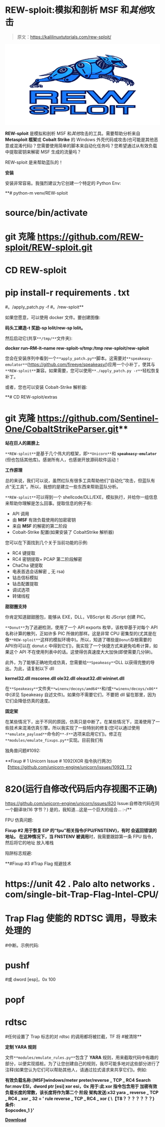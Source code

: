 # REW-sploit:模拟和剖析 MSF 和*其他*攻击

> 原文：<https://kalilinuxtutorials.com/rew-sploit/>

[![EvilApp : Phishing Attack Using An Android Application](img//cfee08f5ecd4d21545d9d5aaba820169.png "EvilApp : Phishing Attack Using An Android Application")](https://1.bp.blogspot.com/-0d4UyGaekjw/YSUK3jIvYPI/AAAAAAAAKjQ/AzsOOvlON7E7q4KcuaCw17Mc6xbtaTpSACLcBGAsYHQ/s728/REW-sploit-Logo%2B%25281%2529.png)

**REW-sploit** 是模拟和剖析 MSF 和*其他*攻击的工具。需要帮助分析来自 **Metasploit 框架**或 **Cobalt Strike** 的 Windows 外壳代码或攻击(也可能是其他恶意或混淆代码)？您需要使用简单的脚本来自动化任务吗？您希望通过从有效负载中提取密钥来解密 MSF 生成的流量吗？

REW-sploit 是来帮助蓝队的！

**安装**

安装非常容易。我强烈建议为它创建一个特定的 Python Env:

**# python-m venv/REW-sploit
# source/bin/activate
# git 克隆 https://github.com/REW-sploit/REW-sploit.git
# CD REW-sploit
# pip install-r requirements . txt
#。/apply_patch.py -f
#。/rew-sploit**

如果您愿意，可以使用 docker 文件。要创建图像:

**码头工建造-t 奖励-sp lolit/rew-sp lolit。**

然后启动它(共享`**/tmp/**`文件夹):

**docker run–RM-it–name rew-sploit-v/tmp:/tmp rew-sploit/rew-sploit**

您会在安装序列中看到一个`**apply_patch.py**`脚本。这需要对`**speakeasy-emulator**`(https://github.com/fireeye/speakeasy/)应用一个小补丁，使其与`**REW-sploit**`兼容。如果需要，您可以使用`**./apply_patch.py -r**`轻松恢复补丁。

或者，您也可以安装 Cobalt-Strike 解析器:

**# CD REW-sploit/extras
# git 克隆 https://github.com/Sentinel-One/CobaltStrikeParser.git**

**站在巨人的肩膀上**

`**REW-sploit**`是基于几个伟大的框架，即`**Unicorn**`和 **`speakeasy-emulator`** (但也包括其他库)。感谢所有人，也感谢开放源码软件运动！

**工作原理**

总的来说，我们可以说，虽然红队有很多工具帮助他们“自动化”攻击，但蓝队有点“无工具”。所以，我想的是建立一些东西来帮助蓝队分析。

`**REW-sploit**`可以得到一个 shellcode/DLL/EXE，模拟执行，并给你一组信息来帮助你理解是怎么回事。提取信息的例子有:

*   API 调用
*   由 **MSF** 有效负载使用的加密密钥
*   来自 **MSF** 的解密的第二阶段
*   Cobalt-Strike 配置(如果安装了 CobaltStrike 解析器)

您可以在下面找到几个关于当前功能的示例:

*   RC4 键提取
*   RC4 密钥提取+ PCAP 第二阶段解密
*   ChaCha 键提取
*   电表首选会话解密 _ 无 rsa)
*   钴击信标模拟
*   钴击配置提取
*   调试选项
*   转储线程

**甜甜圈支持**

你肯定知道甜甜圈包，能够从 EXE，DLL，VBScript 和 JScript 创建 PIC。

`**Donut**`为了逃避检测，使用了一个 API exports 枚举，该枚举基于对每个 API 名称计算的散列，正如许多 PIC 所做的那样。这是非常 CPU 密集型的(尤其是在像`**REW-sploit**`这样的模拟环境中)。所以，知道了哪些是`Donut`存根需要的 API(你可以在 donut.c 中得到它们)，我实现了一个快捷方式来避免哈希计算，如果这个 API 不在使用列表中的话。这使得仿真速度大大加快(即使需要几分钟)。

此外，为了能够正确地完成仿真，您需要给`**Speakeasy**`DLL 以获得完整的导出。为此，请复制以下 dll

**kernel32.dll
mscoree.dll
ole32.dll
oleaut32.dll
wininet.dll**

在`**Speakeasy**`文件夹`**winenv/decoys/amd64**`和/或`**winenv/decoys/x86**`中(详见 Speakeasy 自述文件)。如果你不需要它们，不要把 dll 留在那里，因为它们会降低仿真的速度。

**固定架**

在某些情况下，出于不同的原因，仿真只是中断了。在某些情况下，混淆使用了一些技术来混淆仿真引擎。所以我实现了一些特别的修复(您可以通过使用`**emulate_payload**`命令的`**-F**`选项来启用它们)。修正在`**modules/emulate_fixups.py**`实现。目前我们有

独角兽问题#1092:

**Fixup # 1
Unicorn Issue # 1092(XOR 指令执行两次)【https://github.com/unicorn-engine/unicorn/issues/1092】T2
# 820(运行自修改代码后内存视图不正确)
https://github.com/unicorn-engine/unicorn/issues/820
Issue:自修改代码在同一个翻译块(16 字节？)
是的，我知道…这是一个巨大的组合… :-/**

FPU 仿真问题:

**Fixup #2
用于恢复 EIP 的“fpu”相关指令(FPU/FNSTENV)，有时
会返回错误的地址。
在这种情况下，当 FNSTENV 被调用**时，我需要跟踪第一条 FPU 指令，然后将它的地址
放入堆栈

陷阱标志规避:

**#Fixup #3
#Trap Flag 规避技术
# https://unit 42 . Palo alto networks . com/single-bit-Trap-Flag-Intel-CPU/
# Trap Flag 使能的 RDTSC 调用，导致未处理的
#中断。示例代码:
# pushf
#或 dword [esp]，0x 100
# popf
# rdtsc
#任何设置了 Trap 标志的对 rdtsc 的调用都将被拦截，TF 将
#被清除**

**定制 YARA 规则**

文件`**modules/emulate_rules.py**`包含了 **YARA** 规则，用来截取代码中有趣的部分，以便实现插桩。为了让您创建自己的规则，我尽可能多地对这些部分进行了注释(如果您认为它们可以帮助其他人，请通过拉式请求来共享它们)。例如:

**有效负载名称:[MSF]windows/meter preter/reverse _ TCP _ RC4
Search for:mov ESI，dword ptr [esi]
xor esi，0x
用于:此 xor 指令包含用于
加密有效负载长度的常数，该长度将作为第二个
阶段
架构发送:x32
yara _ reverse _ TCP _ RC4 _ xor _ 32 = ' rule reverse _ TCP _ RC4 _ xor { \【T8？？？？？？？} \
条件:\
$opcodes_1 }'**

[**Download**](https://github.com/REW-sploit/REW-sploit)